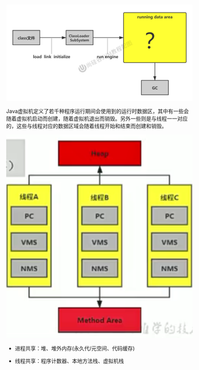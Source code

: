 ![运行时数据区导图.jpg](..%2Fimages%2F02-%E8%BF%90%E8%A1%8C%E6%97%B6%E6%95%B0%E6%8D%AE%E5%8C%BA%2F%E8%BF%90%E8%A1%8C%E6%97%B6%E6%95%B0%E6%8D%AE%E5%8C%BA%E5%AF%BC%E5%9B%BE.jpg)

Java虚拟机定义了若千种程序运行期间会使用到的运行时数据区，其中有一些会随着虚拟机启动而创建，随着虚拟机退出而销毁。另外一些则是与线程一一对应的，这些与线程对应的数据区域会随着线程开始和结束而创建和销毁。

![进程和线程共享.png](..%2Fimages%2F02-%E8%BF%90%E8%A1%8C%E6%97%B6%E6%95%B0%E6%8D%AE%E5%8C%BA%2F%E8%BF%9B%E7%A8%8B%E5%92%8C%E7%BA%BF%E7%A8%8B%E5%85%B1%E4%BA%AB.png)

- 进程共享：堆、堆外内存(永久代/元空间、代码缓存)

- 线程共享：程序计数器、本地方法栈、虚拟机栈